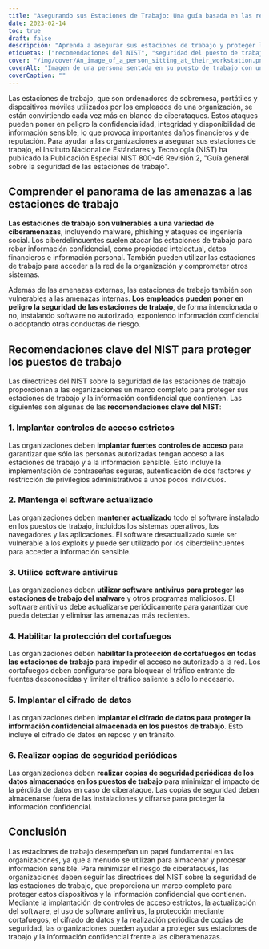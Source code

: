 ```yaml
---
title: "Asegurando sus Estaciones de Trabajo: Una guía basada en las recomendaciones del NIST"
date: 2023-02-14
toc: true
draft: false
descripción: "Aprenda a asegurar sus estaciones de trabajo y proteger la información sensible con esta completa guía basada en las recomendaciones del NIST para implementar controles de acceso fuertes, mantener el software actualizado, utilizar software antivirus, habilitar la protección de firewall, implementar el cifrado de datos y realizar copias de seguridad de los datos con regularidad."
etiquetas: ["recomendaciones del NIST", "seguridad del puesto de trabajo", "ciberseguridad", "cifrado de datos", "protección con cortafuegos", "software antivirus", "controles de acceso", "información sensible", "ciberataques", "copia de seguridad de datos"]
cover: "/img/cover/An_image_of_a_person_sitting_at_their_workstation.png"
coverAlt: "Imagen de una persona sentada en su puesto de trabajo con un candado de seguridad en primer plano, indicando la importancia de asegurar los puestos de trabajo."
coverCaption: ""
---
```


Las estaciones de trabajo, que son ordenadores de sobremesa, portátiles y dispositivos móviles utilizados por los empleados de una organización, se están convirtiendo cada vez más en blanco de ciberataques. Estos ataques pueden poner en peligro la confidencialidad, integridad y disponibilidad de información sensible, lo que provoca importantes daños financieros y de reputación. Para ayudar a las organizaciones a asegurar sus estaciones de trabajo, el Instituto Nacional de Estándares y Tecnología (NIST) ha publicado la Publicación Especial NIST 800-46 Revisión 2, "Guía general sobre la seguridad de las estaciones de trabajo".

## Comprender el panorama de las amenazas a las estaciones de trabajo

**Las estaciones de trabajo son vulnerables a una variedad de ciberamenazas**, incluyendo malware, phishing y ataques de ingeniería social. Los ciberdelincuentes suelen atacar las estaciones de trabajo para robar información confidencial, como propiedad intelectual, datos financieros e información personal. También pueden utilizar las estaciones de trabajo para acceder a la red de la organización y comprometer otros sistemas.

Además de las amenazas externas, las estaciones de trabajo también son vulnerables a las amenazas internas. **Los empleados pueden poner en peligro la seguridad de las estaciones de trabajo**, de forma intencionada o no, instalando software no autorizado, exponiendo información confidencial o adoptando otras conductas de riesgo.

## Recomendaciones clave del NIST para proteger los puestos de trabajo

Las directrices del NIST sobre la seguridad de las estaciones de trabajo proporcionan a las organizaciones un marco completo para proteger sus estaciones de trabajo y la información confidencial que contienen. Las siguientes son algunas de las **recomendaciones clave del NIST**:

### 1. Implantar controles de acceso estrictos

Las organizaciones deben **implantar fuertes controles de acceso** para garantizar que sólo las personas autorizadas tengan acceso a las estaciones de trabajo y a la información sensible. Esto incluye la implementación de contraseñas seguras, autenticación de dos factores y restricción de privilegios administrativos a unos pocos individuos.

### 2. Mantenga el software actualizado

Las organizaciones deben **mantener actualizado** todo el software instalado en los puestos de trabajo, incluidos los sistemas operativos, los navegadores y las aplicaciones. El software desactualizado suele ser vulnerable a los exploits y puede ser utilizado por los ciberdelincuentes para acceder a información sensible.

### 3. Utilice software antivirus

Las organizaciones deben **utilizar software antivirus para proteger las estaciones de trabajo del malware** y otros programas maliciosos. El software antivirus debe actualizarse periódicamente para garantizar que pueda detectar y eliminar las amenazas más recientes.

### 4. Habilitar la protección del cortafuegos

Las organizaciones deben **habilitar la protección de cortafuegos en todas las estaciones de trabajo** para impedir el acceso no autorizado a la red. Los cortafuegos deben configurarse para bloquear el tráfico entrante de fuentes desconocidas y limitar el tráfico saliente a sólo lo necesario.

### 5. Implantar el cifrado de datos

Las organizaciones deben **implantar el cifrado de datos para proteger la información confidencial almacenada en los puestos de trabajo**. Esto incluye el cifrado de datos en reposo y en tránsito.

### 6. Realizar copias de seguridad periódicas

Las organizaciones deben **realizar copias de seguridad periódicas de los datos almacenados en los puestos de trabajo** para minimizar el impacto de la pérdida de datos en caso de ciberataque. Las copias de seguridad deben almacenarse fuera de las instalaciones y cifrarse para proteger la información confidencial.

## Conclusión

Las estaciones de trabajo desempeñan un papel fundamental en las organizaciones, ya que a menudo se utilizan para almacenar y procesar información sensible. Para minimizar el riesgo de ciberataques, las organizaciones deben seguir las directrices del NIST sobre la seguridad de las estaciones de trabajo, que proporciona un marco completo para proteger estos dispositivos y la información confidencial que contienen. Mediante la implantación de controles de acceso estrictos, la actualización del software, el uso de software antivirus, la protección mediante cortafuegos, el cifrado de datos y la realización periódica de copias de seguridad, las organizaciones pueden ayudar a proteger sus estaciones de trabajo y la información confidencial frente a las ciberamenazas.

